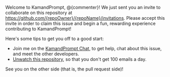 Welcome to KamandPrompt, @{commenter}! We just sent you an invite to collaborate on this repository at https://github.com/{repoOwner}/{repoName}/invitations. Please accept this invite in order to claim this issue and begin a fun, rewarding experience contributing to KamandPrompt!

Here's some tips to get you off to a good start:
* Join me on the [KamandPrompt Chat](https://kamandprompt.zulipchat.com), to get help, chat about this issue, and meet the other developers.
* [Unwatch this repository](https://help.github.com/articles/unwatching-repositories/), so that you don't get 100 emails a day.

See you on the other side (that is, the pull request side)!